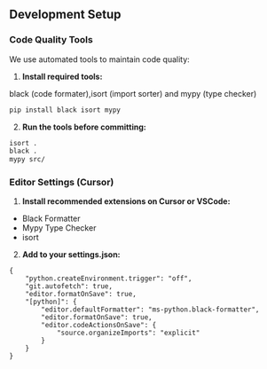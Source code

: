 ## Development Setup

### Code Quality Tools
We use automated tools to maintain code quality:

1. **Install required tools:**

black (code formater),isort (import sorter) and mypy (type checker) 
  ```bash
  pip install black isort mypy
  ```

2. **Run the tools before committing:**

```bash
isort .
black .
mypy src/
```

### Editor Settings (Cursor)

1. **Install recommended extensions on Cursor or VSCode:**
 - Black Formatter
 - Mypy Type Checker
 - isort

2. **Add to your settings.json:**

```
{
    "python.createEnvironment.trigger": "off",
    "git.autofetch": true,
    "editor.formatOnSave": true,
    "[python]": {
        "editor.defaultFormatter": "ms-python.black-formatter",
        "editor.formatOnSave": true,
        "editor.codeActionsOnSave": {
            "source.organizeImports": "explicit"
        }
    }
}
```